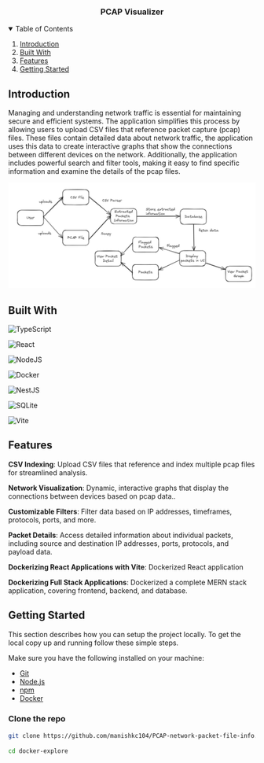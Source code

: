 <div align="center">
  <h3 align="center">PCAP Visualizer</h3>
</div>

<details open>
  <summary>Table of Contents</summary>
  <ol>
    <li>
      <a href="#introduction">Introduction</a>
    </li>
     <li>
      <a href="#built-with">Built With</a>
    </li>
     <li>
      <a href="#features">Features</a>
    </li>
    <li>
      <a href="#getting-started">Getting Started</a>
    </li>
  </ol>
</details>

## Introduction

Managing and understanding network traffic is essential for maintaining secure and efficient systems. The application simplifies this process by allowing users to upload CSV files that reference packet capture (pcap) files. These files contain detailed data about network traffic, the application uses this data to create interactive graphs that show the connections between different devices on the network. Additionally, the application includes powerful search and filter tools, making it easy to find specific information and examine the details of the pcap files.

![Package Viewer Images](packetViewerFlow.jpg)
## Built With

![TypeScript](https://img.shields.io/badge/typescript-%23007ACC.svg?style=for-the-badge&logo=typescript&logoColor=white)

![React](https://img.shields.io/badge/react-%2320232a.svg?style=for-the-badge&logo=react&logoColor=%2361DAFB)

![NodeJS](https://img.shields.io/badge/node.js-6DA55F?style=for-the-badge&logo=node.js&logoColor=white)

![Docker](https://img.shields.io/badge/docker-%230db7ed.svg?style=for-the-badge&logo=docker&logoColor=white)

![NestJS](https://img.shields.io/badge/nestjs-%23E0234E.svg?style=for-the-badge&logo=nestjs&logoColor=white)

![SQLite](https://img.shields.io/badge/sqlite-%2307405e.svg?style=for-the-badge&logo=sqlite&logoColor=white)

![Vite](https://img.shields.io/badge/vite-%23646CFF.svg?style=for-the-badge&logo=vite&logoColor=white)

## Features

**CSV Indexing**: Upload CSV files that reference and index multiple pcap files for streamlined analysis.

**Network Visualization**: Dynamic, interactive graphs that display the connections between devices based on pcap data..

**Customizable Filters**: Filter data based on IP addresses, timeframes, protocols, ports, and more.

**Packet Details**:  Access detailed information about individual packets, including source and destination IP addresses, ports, protocols, and payload data.


**Dockerizing React Applications with Vite**: Dockerized React application

**Dockerizing Full Stack Applications**: Dockerized a complete MERN stack application, covering frontend, backend, and database.

## Getting Started

This section describes how you can setup the project locally. To get the local copy up and running follow these simple steps.

Make sure you have the following installed on your machine:

- [Git](https://git-scm.com/)
- [Node.js](https://nodejs.org/en)
- [npm](https://www.npmjs.com/)
- [Docker](https://www.docker.com/products/docker-desktop/)

### Clone the repo

```sh
git clone https://github.com/manishkc104/PCAP-network-packet-file-info.git
```

```sh
cd docker-explore
```
